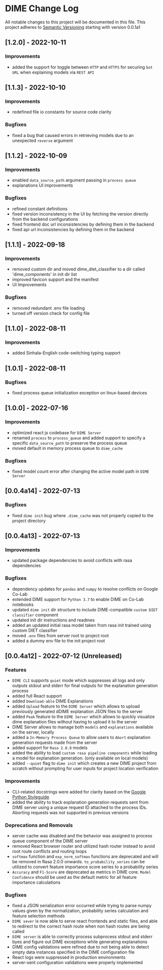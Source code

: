 # DIME Change Log
All notable changes to this project will be documented in this file.
This project adheres to [Semantic Versioning](https://semver.org/) starting with version 0.0.1a1

## [1.2.0] - 2022-10-11
### Improvements
- added the support for toggle between `HTTP` and `HTTPS` for securing `bot URL` when explaining models via `REST API`

## [1.1.3] - 2022-10-10
### Improvements
- redefined file io constants for source code clarity

### Bugfixes
- fixed a bug that caused errors in retrieving models due to an unexpected `reverse` argument

## [1.1.2] - 2022-10-09
### Improvements
- enabled `data_source_path` argument passing in `process queue`
- explanations UI improvements

### Bugfixes
- refined constant definitions
- fixed version inconsistency in the UI by fetching the version directly from the backend configurations
- fixed frontend doc url inconsistencies by defining them in the backend
- fixed api url inconsistencies by defining them in the backend 

## [1.1.1] - 2022-09-18
### Improvements
- removed custom dir and moved dime_diet_classifier to a dir called 'dime_components' in init dir list
- improved favicon support and the manifest
- UI Improvements

### Bugfixes
- removed redundant .env file loading
- turned off version check for config file

## [1.1.0] - 2022-08-11
### Improvements
- added Sinhala-English code-switching typing support

## [1.0.1] - 2022-08-11
### Bugfixes
- fixed process queue initialization exception on linux-based devices

## [1.0.0] - 2022-07-16
### Improvements
- optimized react js codebase for `DIME Server`
- renamed `process` to `process_queue` and added support to specify a specific `data_source_path` to preserve the process queue
- moved default in memory process queue to `dime_cache`

### Bugfixes
- fixed model count error after changing the active model path in `DIME Server`

## [0.0.4a14] - 2022-07-13
### Bugfixes
- fixed `dime init` bug where `.dime_cache` was not properly copied to the project directory

## [0.0.4a13] - 2022-07-13
### Improvements
- updated package dependencies to avoid conflicts with rasa dependencies

### Bugfixes
- dependency updates for `pandas` and `numpy` to resolve conflicts on Google Co-Lab
- extended DIME support for `Python 3.7` to enable DIME on Co-Lab notebooks
- updated `dime init` dir structure to include DIME-compatible `custom DIET classifier` component
- updated init dir instructions and readmes
- added an updated initial rasa model taken from rasa init trained using custom DIET classifier
- moved `.env` files from server root to project root
- added a dummy env file to the init project root

## [0.0.4a12] - 2022-07-12 (Unreleased)
### Features
- `DIME CLI` supports `quiet` mode which suppresses all logs and only outputs stdout and stderr for final outputs for the explanation generation process
- added full React support
- added `Download-able` DIME Explanations
- added `Upload` feature to the `DIME Server` which allows to upload previously generated dDIME explanation JSON files to the server
- added `Peak` feature to the `DIME Server` which allows to quickly visualize dime explanation files without having to upload it to the server
- DIME Server allows to manage both `models` and `explanations` available on the server, locally
- added a `In-Memory Process Queue` to allow users to `Abort` explanation generation requests made from the server
- added support for `Rasa 2.8.8` models
- added the ability to load `custom rasa pipeline components` while loading a model for explanation generation. (only available on local models)
- added `--quiet` flag to `dime init` which creates a new DIME project from scratch without prompting for user inputs for project location verification

### Improvements
- CLI-related docstrings were added for clarity based on the [Google Python Styleguide](https://google.github.io/styleguide/pyguide.html#38-comments-and-docstrings)
- added the ability to track explanation generation requests sent from DIME server using a unique request ID attached to the process IDs. Aborting requests was not supported in previous versions

### Deprecations and Removals
- server cache was disabled and the behavior was assigned to process queue component of the DIME server
- removed React browser router and utilized hash router instead to avoid root route conflicts and routing loops
- `softmax` function and `exp_norm_softmax` functions are deprecated and will be removed in Rasa 2.0.0 onwards. `to_probability_series` can be utilized to convert feature importance score series to a probability series
- `Accuracy` and `F1-Score` are deprecated as metrics in DIME core. `Model Confidence` should be used as the default metric for all feature importance calculations

### Bugfixes
- fixed a JSON serialization error occurred while trying to parse numpy values given by the normalization, probability series calculation and feature selection methods
- `DIME sever` is now able to serve react frontends and static files, and able to redirect to the correct hash route when non hash routes are being called
- `DIME server` is able to correctly process subprocess stdout and stderr byes and figure out DIME exceptions while generating explanations
- DIME config validations were refined due to not being able to detect empty data instances specified in the DIME configuration file
- React logs were suppressed in production environments
- server-sent configuration validations were properly implemented